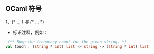 
## OCaml 符号

1、(* ... *) 与 (** ... *)

 - 标识注释，例如：
 
```ocaml
 (** Bump the frequency count for the given string. *)
val touch : (string * int) list -> string -> (string * int) list
```
